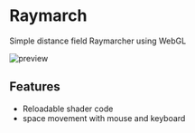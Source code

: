 # Raymarch

Simple distance field Raymarcher using WebGL

![preview](https://cldup.com/PXDgoIzwlJ.thumb.png)

## Features

- Reloadable shader code
- space movement with mouse and keyboard
